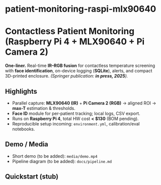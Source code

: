 # patient-monitoring-raspi-mlx90640

# Contactless Patient Monitoring (Raspberry Pi 4 + MLX90640 + Pi Camera 2)

**One-liner.** Real-time **IR–RGB fusion** for contactless temperature screening with **face identification**, on-device logging (**SQLite**), alerts, and compact 3D-printed enclosure. *(Springer publication: **in press, 2025**).*

## Highlights
- Parallel capture: **MLX90640 (IR)** + **Pi Camera 2 (RGB)** → aligned ROI → **max-T** estimation & thresholds.
- **Face ID** module for per-patient tracking; local logs, CSV export.
- Runs on **Raspberry Pi 4**, total HW cost **< $130** (BOM pending).
- Reproducible setup incoming: `environment.yml`, calibration/eval notebooks.

## Demo / Media
- Short demo (to be added): `media/demo.mp4`  
- Pipeline diagram (to be added): `docs/pipeline.md`

## Quickstart (stub)
